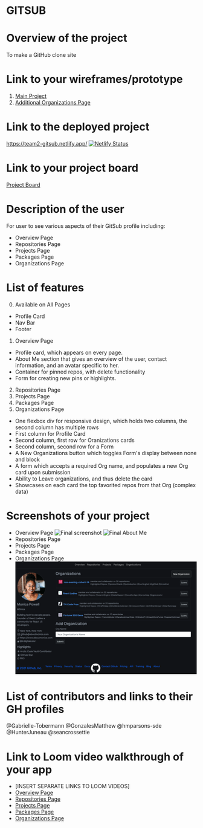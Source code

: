 # GITSUB 
# Overview of the project  
To make a GitHub clone site 
# Link to your wireframes/prototype
1. [Main Project](https://www.figma.com/file/8vIX1yEXd2UxdWARbWqAje/GitSub?node-id=0%3A1)
2. [Additional Organizations Page](https://www.figma.com/file/V64DhnLjKDpvmE4kjt6tEs/GitSub-Copy?node-id=5%3A20)
# Link to the deployed project
https://team2-gitsub.netlify.app/
[![Netlify Status](https://api.netlify.com/api/v1/badges/96a668c2-33ab-47a5-974b-29c6f5f776b9/deploy-status)](https://app.netlify.com/sites/team2-gitsub/deploys)
# Link to your project board
[Project Board](https://github.com/nss-evening-cohort-14/gitsub-e14-team-2-electric-boogaloo/projects/2)
# Description of the user
For user to see various aspects of their GitSub profile including:
- Overview Page
- Repositories Page
- Projects Page
- Packages Page
- Organizations Page
# List of features
0. Available on All Pages
- Profile Card
- Nav Bar
- Footer
1. Overview Page
- Profile card, which appears on every page.
- About Me section that gives an overview of the user, contact information, and an avatar specific to her.
- Container for pinned repos, with delete functionality
- Form for creating new pins or highlights.
2. Repositories Page
3. Projects Page
4. Packages Page
5. Organizations Page
- One flexbox div for responsive design, which holds two columns, the second column has multiple rows
- First column for Profile Card
- Second column, first row for Oranizations cards
- Second column, second row for a Form
- A New Organizations button which toggles Form's display between none and block
- A form which accepts a required Org name, and populates a new Org card upon submission
- Ability to Leave organizations, and thus delete the card
- Showcases on each card the top favorited repos from that Org (complex data)

# Screenshots of your project
- Overview Page
![Final screenshot](https://user-images.githubusercontent.com/67122062/107975127-3c685e00-6f7d-11eb-87ab-2ff16839e07f.png)
![Final About Me](https://user-images.githubusercontent.com/67122062/107975130-3ecab800-6f7d-11eb-94d4-02c1dc5a8ab7.png)
- Repositories Page
![]()
- Projects Page
![]()
- Packages Page
![]()
- Organizations Page
![](images/readmeImgs/organizationsPage.png)
# List of contributors and links to their GH profiles
@Gabrielle-Tobermann
@GonzalesMatthew
@hmparsons-sde
@HunterJuneau
@seancrossettie
# Link to Loom video walkthrough of your app
- [INSERT SEPARATE LINKS TO LOOM VIDEOS]
- [Overview Page]()
- [Repositories Page]()
- [Projects Page]()
- [Packages Page]()
- [Organizations Page](https://www.loom.com/share/840adfb82fcd4a1c94e9d0ed0dc8ac61)
